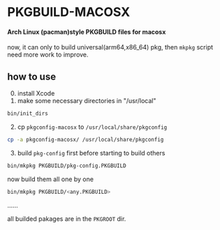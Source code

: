 
# PKGBUILD-MACOSX
#### Arch Linux (pacman)style PKGBUILD files for macosx
now, it can only to build universal(arm64,x86_64) pkg, then `mkpkg` script need more work to improve.
## how to use
0. install Xcode
1. make some necessary directories in "/usr/local"
```sh
bin/init_dirs
```
2. cp `pkgconfig-macosx` to `/usr/local/share/pkgconfig`
```sh
cp -a pkgconfig-macosx/ /usr/local/share/pkgconfig
```
3. build `pkg-config` first before starting to build others
```sh
bin/mkpkg PKGBUILD/pkg-config.PKGBUILD
```
now build them all one by one
```sh
bin/mkpkg PKGBUILD/<any.PKGBUILD>
```
......

all builded pakages are in the `PKGROOT` dir.
